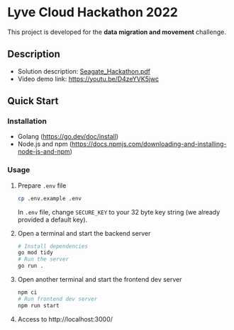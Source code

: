 # Lyve Cloud Hackathon 2022

This project is developed for the **data migration and movement** challenge.

## Description

- Solution description: [Seagate_Hackathon.pdf](docs/Seagate_Hackathon.pdf)
- Video demo link: https://youtu.be/D4zeYVK5jwc 

## Quick Start

### Installation

- Golang (https://go.dev/doc/install)
- Node.js and npm (https://docs.npmjs.com/downloading-and-installing-node-js-and-npm)

### Usage

1. Prepare `.env` file
    ```bash
    cp .env.example .env
    ```
   In `.env` file, change `SECURE_KEY` to your 32 byte key string (we already provided a default key).

3. Open a terminal and start the backend server

    ```bash
    # Install dependencies
    go mod tidy
    # Run the server
    go run .
    ```
   
4. Open another terminal and start the frontend dev server

    ```bash
    npm ci
    # Run frontend dev server
    npm run start
    ```
   
5. Access to http://localhost:3000/
